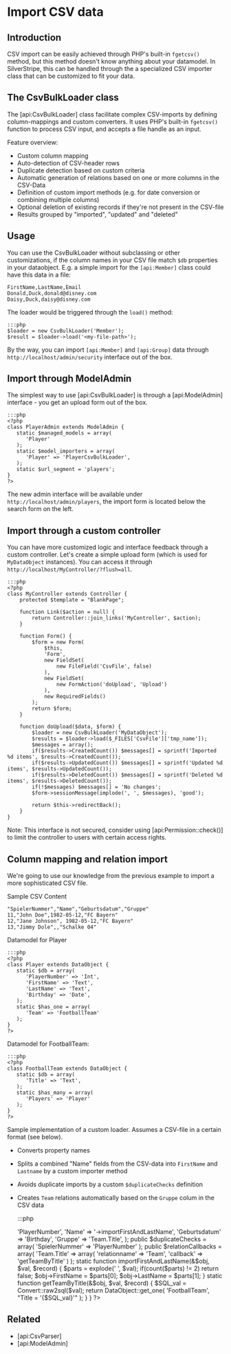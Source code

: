 # Import CSV data

## Introduction

CSV import can be easily achieved through PHP's built-in `fgetcsv()` method,
but this method doesn't know anything about your datamodel. In SilverStripe,
this can be handled through the a specialized CSV importer class that can
be customized to fit your data.

## The CsvBulkLoader class

The [api:CsvBulkLoader] class facilitate complex CSV-imports by defining column-mappings and custom converters. 
It uses PHP's built-in `fgetcsv()` function to process CSV input, and accepts a file handle as an input.

Feature overview:

*  Custom column mapping
*  Auto-detection of CSV-header rows
*  Duplicate detection based on custom criteria
*  Automatic generation of relations based on one or more columns in the CSV-Data
*  Definition of custom import methods (e.g. for date conversion or combining multiple columns)
*  Optional deletion of existing records if they're not present in the CSV-file
*  Results grouped by "imported", "updated" and "deleted"

## Usage

You can use the CsvBulkLoader without subclassing or other customizations, if the column names
in your CSV file match `$db` properties in your dataobject. E.g. a simple import for the
`[api:Member]` class could have this data in a file:

	FirstName,LastName,Email
	Donald,Duck,donald@disney.com
	Daisy,Duck,daisy@disney.com

The loader would be triggered through the `load()` method:

	:::php
	$loader = new CsvBulkLoader('Member');
	$result = $loader->load('<my-file-path>');

By the way, you can import `[api:Member]` and `[api:Group]` data through `http://localhost/admin/security`
interface out of the box.

## Import through ModelAdmin

The simplest way to use [api:CsvBulkLoader] is through a [api:ModelAdmin] interface - you get an upload form out of the box.

	:::php
	<?php
	class PlayerAdmin extends ModelAdmin {
	   static $managed_models = array(
	      'Player'
	   );
	   static $model_importers = array(
	      'Player' => 'PlayerCsvBulkLoader', 
	   );
	   static $url_segment = 'players';
	}
	?>

The new admin interface will be available under `http://localhost/admin/players`, the import form is located
below the search form on the left.

## Import through a custom controller

You can have more customized logic and interface feedback through a custom controller. Let's create a simple upload form (which is used for `MyDataObject` instances). You can access it through  `http://localhost/MyController/?flush=all`.

	:::php
	<?php
	class MyController extends Controller {
		protected $template = "BlankPage";
		
		function Link($action = null) {
			return Controller::join_links('MyController', $action);
		}
		
		function Form() {
			$form = new Form(
				$this,
				'Form',
				new FieldSet(
					new FileField('CsvFile', false)
				),
				new FieldSet(
					new FormAction('doUpload', 'Upload')
				),
				new RequiredFields()
			);
			return $form;
		}
		
		function doUpload($data, $form) {
			$loader = new CsvBulkLoader('MyDataObject');
			$results = $loader->load($_FILES['CsvFile']['tmp_name']);
			$messages = array();
			if($results->CreatedCount()) $messages[] = sprintf('Imported %d items', $results->CreatedCount());
			if($results->UpdatedCount()) $messages[] = sprintf('Updated %d items', $results->UpdatedCount());
			if($results->DeletedCount()) $messages[] = sprintf('Deleted %d items', $results->DeletedCount());
			if(!$messages) $messages[] = 'No changes';
			$form->sessionMessage(implode(', ', $messages), 'good');
	
			return $this->redirectBack();
		}
	}

Note: This interface is not secured, consider using [api:Permission::check()] to limit the controller to users
with certain access rights.

## Column mapping and relation import

We're going to use our knowledge from the previous example to import a more sophisticated CSV file.

Sample CSV Content

	"SpielerNummer","Name","Geburtsdatum","Gruppe"
	11,"John Doe",1982-05-12,"FC Bayern"
	12,"Jane Johnson", 1982-05-12,"FC Bayern"
	13,"Jimmy Dole",,"Schalke 04"


Datamodel for Player

	:::php
	<?php
	class Player extends DataObject {
	   static $db = array(
	      'PlayerNumber' => 'Int',
	      'FirstName' => 'Text', 
	      'LastName' => 'Text', 
	      'Birthday' => 'Date', 
	   );
	   static $has_one = array(
	      'Team' => 'FootballTeam'
	   );
	}
	?>


Datamodel for FootballTeam:

	:::php
	<?php
	class FootballTeam extends DataObject {
	   static $db = array(
	      'Title' => 'Text', 
	   );
	   static $has_many = array(
	      'Players' => 'Player'
	   );
	}
	?>


Sample implementation of a custom loader. Assumes a CSV-file in a certain format (see below).

*  Converts property names
*  Splits a combined "Name" fields from the CSV-data into `FirstName` and `Lastname` by a custom importer method
*  Avoids duplicate imports by a custom `$duplicateChecks` definition
*  Creates `Team` relations automatically based on the `Gruppe` colum in the CSV data


	:::php
	<?php
	class PlayerCsvBulkLoader extends CsvBulkLoader {
	   public $columnMap = array(
	      'Number' => 'PlayerNumber', 
	      'Name' => '->importFirstAndLastName', 
	      'Geburtsdatum' => 'Birthday', 
	      'Gruppe' => 'Team.Title', 
	   );
	   public $duplicateChecks = array(
	      'SpielerNummer' => 'PlayerNumber'
	   );
	   public $relationCallbacks = array(
	      'Team.Title' => array(
	         'relationname' => 'Team',
	         'callback' => 'getTeamByTitle'
	      )
	   );
	   static function importFirstAndLastName(&$obj, $val, $record) {
	      $parts = explode(' ', $val);
	      if(count($parts) != 2) return false;
	      $obj->FirstName = $parts[0];
	      $obj->LastName = $parts[1];
	   }
	   static function getTeamByTitle(&$obj, $val, $record) {
	      $SQL_val = Convert::raw2sql($val);
	      return DataObject::get_one(
	         'FootballTeam', "Title = '{$SQL_val}'"
	      );
	   }
	}
	?>

## Related

*  [api:CsvParser]
*  [api:ModelAdmin]

